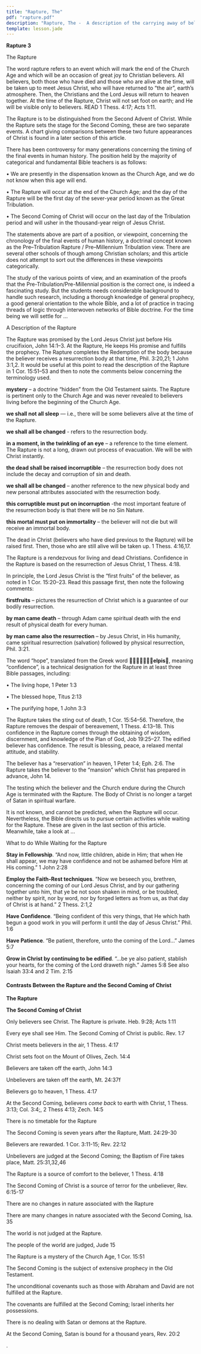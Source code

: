 ```yaml
---
title: "Rapture, The"
pdf: "rapture.pdf"
description: "Rapture, The -  A description of the carrying away of believers at the end of the Church Age; a comparison between Rapture and Second Coming events."
template: lesson.jade
---
```



**Rapture 3**

The Rapture

The word rapture refers to an event which will mark the end of the
Church Age and which will be an occasion of great joy to Christian
believers. All believers, both those who have died and those who are
alive at the time, will be taken up to meet Jesus Christ, who will have
returned to “the air”, earth’s atmosphere. Then, the Christians and the
Lord Jesus will return to heaven together. At the time of the Rapture,
Christ will not set foot on earth; and He will be visible only to
believers. READ 1 Thess. 4:17; Acts 1:11.

The Rapture is to be distinguished from the Second Advent of Christ.
While the Rapture sets the stage for the Second Coming, these are two
separate events. A chart giving comparisons between these two future
appearances of Christ is found in a later section of this article.

There has been controversy for many generations concerning the timing of
the final events in human history. The position held by the majority of
categorical and fundamental Bible teachers is as follows:

• We are presently in the dispensation known as the Church Age, and we
do not know when this age will end.

• The Rapture will occur at the end of the Church Age; and the day of
the Rapture will be the first day of the sever-year period known as the
Great Tribulation.

• The Second Coming of Christ will occur on the last day of the
Tribulation period and will usher in the thousand-year reign of Jesus
Christ.

The statements above are part of a position, or viewpoint, concerning
the chronology of the final events of human history, a doctrinal concept
known as the Pre–Tribulation Rapture / Pre–Millennium Tribulation view.
There are several other schools of though among Christian scholars; and
this article does not attempt to sort out the differences in these
viewpoints categorically.

The study of the various points of view, and an examination of the
proofs that the Pre-Tribulation/Pre-Millennial position is the correct
one, is indeed a fascinating study. But the students needs considerable
background to handle such research, including a thorough knowledge of
general prophecy, a good general orientation to the whole Bible, and a
lot of practice in tracing threads of logic through interwoven networks
of Bible doctrine. For the time being we will settle for …

A Description of the Rapture

The Rapture was promised by the Lord Jesus Christ just before His
crucifixion, John 14:1–3. At the Rapture, He keeps His promise and
fulfills the prophecy. The Rapture completes the Redemption of the body
because the believer receives a resurrection body at that time, Phil.
3:20,21; 1 John 3:1,2. It would be useful at this point to read the
description of the Rapture in 1 Cor. 15:51–53 and then to note the
comments below concerning the terminology used.

**mystery** – a doctrine “hidden” from the Old Testament saints. The
Rapture is pertinent only to the Church Age and was never revealed to
believers living before the beginning of the Church Age.

**we shall not all sleep** — i.e., there will be some believers alive at
the time of the Rapture.

**we shall all be changed** - refers to the resurrection body.

**in a moment, in the twinkling of an eye** – a reference to the time
element. The Rapture is not a long, drawn out process of evacuation. We
will be with Christ instantly.

**the dead shall be raised incorruptible** – the resurrection body does
not include the decay and corruption of sin and death.

**we shall all be changed** – another reference to the new physical body
and new personal attributes associated with the resurrection body.

**this corruptible must put on incorruption** -the most important
feature of the resurrection body is that there will be no Sin Nature.

**this mortal must put on immortality** – the believer will not die but
will receive an immortal body.

The dead in Christ (believers who have died previous to the Rapture)
will be raised first. Then, those who are still alive will be taken up.
1 Thess. 4:16,17.

The Rapture is a rendezvous for living and dead Christians. Confidence
in the Rapture is based on the resurrection of Jesus Christ, 1 Thess.
4:18.

In principle, the Lord Jesus Christ is the “first fruits” of the
believer, as noted in 1 Cor. 15:20–23. Read this passage first, then
note the following comments:

**firstfruits** – pictures the resurrection of Christ which is a
guarantee of our bodily resurrection.

**by man came death** – through Adam came spiritual death with the end
result of physical death for every human.

**by man came also the resurrection** – by Jesus Christ, in His
humanity, came spiritual resurrection (salvation) followed by physical
resurrection, Phil. 3:21.

The word “hope”, translated from the Greek word **elpis**,
meaning “confidence”, is a technical designation for the Rapture in at
least three Bible passages, including:

• The living hope, 1 Peter 1:3

• The blessed hope, Titus 2:13

• The purifying hope, 1 John 3:3

The Rapture takes the sting out of death, 1 Cor. 15:54–56. Therefore,
the Rapture removes the despair of bereavement, 1 Thess. 4:13–18. This
confidence in the Rapture comes through the obtaining of wisdom,
discernment, and knowledge of the Plan of God, Job 19:25–27. The edified
believer has confidence. The result is blessing, peace, a relaxed mental
attitude, and stability.

The believer has a “reservation” in heaven, 1 Peter 1:4; Eph. 2:6. The
Rapture takes the believer to the “mansion” which Christ has prepared in
advance, John 14.

The testing which the believer and the Church endure during the Church
Age is terminated with the Rapture. The Body of Christ is no longer a
target of Satan in spiritual warfare.

It is not known, and cannot be predicted, when the Rapture will occur.
Nevertheless, the Bible directs us to pursue certain activities while
waiting for the Rapture. These are given in the last section of this
article. Meanwhile, take a look at …

What to do While Waiting for the Rapture

**Stay in Fellowship**. “And now, little children, abide in Him; that
when He shall appear, we may have confidence and not be ashamed before
Him at His coming.” 1 John 2:28

**Employ the Faith-Rest techniques**. “Now we beseech you, brethren,
concerning the coming of our Lord Jesus Christ, and by our gathering
together unto him, that ye be not soon shaken in mind, or be troubled,
neither by spirit, nor by word, nor by forged letters as from us, as
that day of Christ is at hand.” 2 Thess. 2:1,2

**Have Confidence**. “Being confident of this very things, that He which
hath begun a good work in you will perform it until the day of Jesus
Christ.” Phil. 1:6

**Have Patience**. “Be patient, therefore, unto the coming of the Lord…”
James 5:7

**Grow in Christ by continuing to be edified**. “…be ye also patient,
stablish your hearts, for the coming of the Lord draweth nigh.” James
5:8 See also Isaiah 33:4 and 2 Tim. 2:15

#### Contrasts Between the Rapture and the Second Coming of Christ

**The Rapture**

**The Second Coming of Christ**

Only believers see Christ. The Rapture is private. Heb. 9:28; Acts 1:11

Every eye shall see Him. The Second Coming of Christ is public. Rev. 1:7

Christ meets believers in the air, 1 Thess. 4:17

Christ sets foot on the Mount of Olives, Zech. 14:4

Believers are taken off the earth, John 14:3

Unbelievers are taken off the earth, Mt. 24:37f

Believers go to heaven, 1 Thess. 4:17

At the Second Coming, believers *come back* to earth with Christ, 1
Thess. 3:13; Col. 3:4;, 2 Thess 4:13; Zech. 14:5

There is no timetable for the Rapture

The Second Coming is seven years after the Rapture, Matt. 24:29-30

Believers are rewarded. 1 Cor. 3:11-15; Rev. 22:12

Unbelievers are judged at the Second Coming; the Baptism of Fire takes
place, Matt. 25:31,32,46

The Rapture is a source of comfort to the believer, 1 Thess. 4:18

The Second Coming of Christ is a source of terror for the unbeliever,
Rev. 6:15-17

There are no changes in nature associated with the Rapture

There are many changes in nature associated with the Second Coming, Isa.
35

The world is not judged at the Rapture.

The people of the world are judged, Jude 15

The Rapture is a mystery of the Church Age, 1 Cor. 15:51

The Second Coming is the subject of extensive prophecy in the Old
Testament.

The unconditional covenants such as those with Abraham and David are not
fulfilled at the Rapture.

The covenants are fulfilled at the Second Coming; Israel inherits her
possessions.

There is no dealing with Satan or demons at the Rapture.

At the Second Coming, Satan is bound for a thousand years, Rev. 20:2

.

